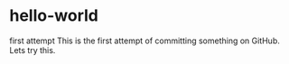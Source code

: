 # hello-world
first attempt
This is the first attempt of committing something on GitHub.
Lets try this.

